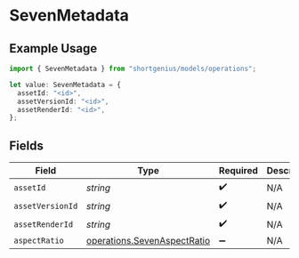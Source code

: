 # SevenMetadata

## Example Usage

```typescript
import { SevenMetadata } from "shortgenius/models/operations";

let value: SevenMetadata = {
  assetId: "<id>",
  assetVersionId: "<id>",
  assetRenderId: "<id>",
};
```

## Fields

| Field                                                                      | Type                                                                       | Required                                                                   | Description                                                                |
| -------------------------------------------------------------------------- | -------------------------------------------------------------------------- | -------------------------------------------------------------------------- | -------------------------------------------------------------------------- |
| `assetId`                                                                  | *string*                                                                   | :heavy_check_mark:                                                         | N/A                                                                        |
| `assetVersionId`                                                           | *string*                                                                   | :heavy_check_mark:                                                         | N/A                                                                        |
| `assetRenderId`                                                            | *string*                                                                   | :heavy_check_mark:                                                         | N/A                                                                        |
| `aspectRatio`                                                              | [operations.SevenAspectRatio](../../models/operations/sevenaspectratio.md) | :heavy_minus_sign:                                                         | N/A                                                                        |